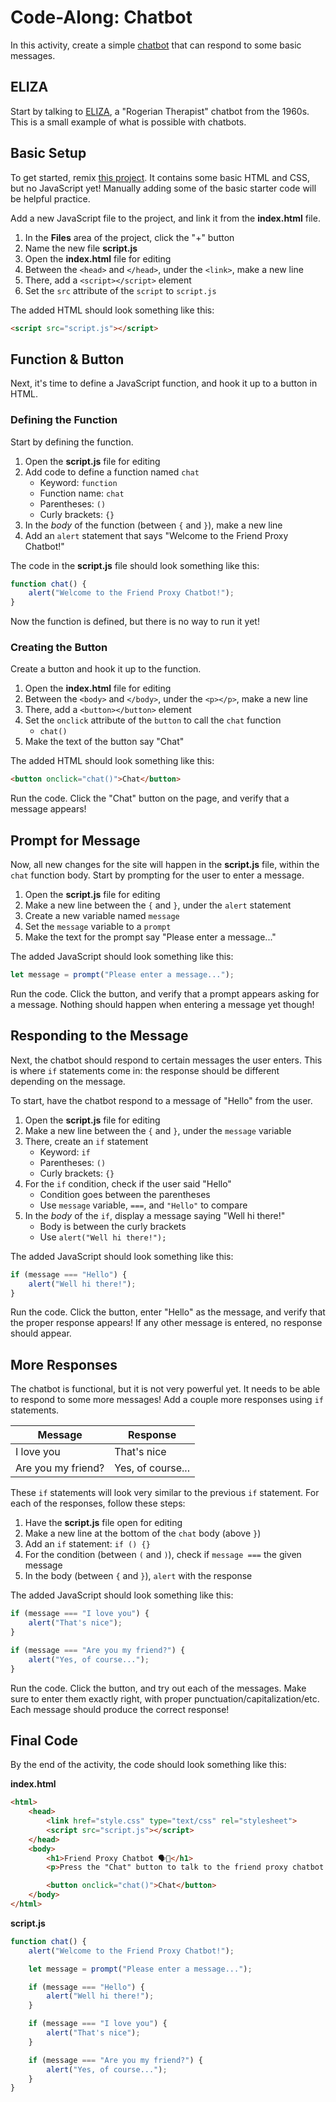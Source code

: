 # Code-Along: Chatbot
In this activity, create a simple [chatbot](https://en.wikipedia.org/wiki/Chatbot) that can respond to some basic messages.

## ELIZA
Start by talking to [ELIZA](http://psych.fullerton.edu/mbirnbaum/psych101/eliza.htm), a "Rogerian Therapist" chatbot from the 1960s. This is a small example of what is possible with chatbots.

## Basic Setup
To get started, remix [this project](https://hytop.onrender.com/c/chatbot). It contains some basic HTML and CSS, but no JavaScript yet! Manually adding some of the basic starter code will be helpful practice.

Add a new JavaScript file to the project, and link it from the **index.html** file.

1. In the **Files** area of the project, click the "+" button
1. Name the new file **script.js**
1. Open the **index.html** file for editing
1. Between the `<head>` and `</head>`, under the `<link>`, make a new line
1. There, add a `<script></script>` element
1. Set the `src` attribute of the `script` to `script.js`

The added HTML should look something like this:

```html
<script src="script.js"></script>
```

## Function & Button
Next, it's time to define a JavaScript function, and hook it up to a button in HTML.

### Defining the Function
Start by defining the function.

1. Open the **script.js** file for editing
1. Add code to define a function named `chat`
    - Keyword: `function`
    - Function name: `chat`
    - Parentheses: `()`
    - Curly brackets: `{}`
1. In the _body_ of the function (between `{` and `}`), make a new line
1. Add an `alert` statement that says "Welcome to the Friend Proxy Chatbot!"

The code in the **script.js** file should look something like this:

```js
function chat() {
    alert("Welcome to the Friend Proxy Chatbot!");
}
```

Now the function is defined, but there is no way to run it yet!

### Creating the Button
Create a button and hook it up to the function.

1. Open the **index.html** file for editing
1. Between the `<body>` and `</body>`, under the `<p></p>`, make a new line
1. There, add a `<button></button>` element
1. Set the `onclick` attribute of the `button` to call the `chat` function
    - `chat()`
1. Make the text of the button say "Chat"

The added HTML should look something like this:

```html
<button onclick="chat()">Chat</button>
```

Run the code. Click the "Chat" button on the page, and verify that a message appears!

## Prompt for Message
Now, all new changes for the site will happen in the **script.js** file, within the `chat` function body. Start by prompting for the user to enter a message.

1. Open the **script.js** file for editing
1. Make a new line between the `{` and `}`, under the `alert` statement
1. Create a new variable named `message`
1. Set the `message` variable to a `prompt`
1. Make the text for the prompt say "Please enter a message..."

The added JavaScript should look something like this:

```js
let message = prompt("Please enter a message...");
```

Run the code. Click the button, and verify that a prompt appears asking for a message. Nothing should happen when entering a message yet though!

## Responding to the Message
Next, the chatbot should respond to certain messages the user enters. This is where `if` statements come in: the response should be different depending on the message.

To start, have the chatbot respond to a message of "Hello" from the user.

1. Open the **script.js** file for editing
1. Make a new line between the `{` and `}`, under the `message` variable
1. There, create an `if` statement
    - Keyword: `if`
    - Parentheses: `()`
    - Curly brackets: `{}`
1. For the `if` condition, check if the user said "Hello"
    - Condition goes between the parentheses
    - Use `message` variable, `===`, and `"Hello"` to compare
1. In the _body_ of the `if`, display a message saying "Well hi there!"
    - Body is between the curly brackets
    - Use `alert("Well hi there!");`

The added JavaScript should look something like this:

```js
if (message === "Hello") {
    alert("Well hi there!");
}
```

Run the code. Click the button, enter "Hello" as the message, and verify that the proper response appears! If any other message is entered, no response should appear.

## More Responses
The chatbot is functional, but it is not very powerful yet. It needs to be able to respond to some more messages! Add a couple more responses using `if` statements.

| Message | Response |
|-|-|
| I love you | That's nice |
| Are you my friend? | Yes, of course... |

These `if` statements will look very similar to the previous `if` statement. For each of the responses, follow these steps:

1. Have the **script.js** file open for editing
1. Make a new line at the bottom of the `chat` body (above `}`)
1. Add an `if` statement: `if () {}`
1. For the condition (between `(` and `)`), check if `message ===` the given message
1. In the body (between `{` and `}`), `alert` with the response

The added JavaScript should look something like this:

```js
if (message === "I love you") {
    alert("That's nice");
}

if (message === "Are you my friend?") {
    alert("Yes, of course...");
}
```

Run the code. Click the button, and try out each of the messages. Make sure to enter them exactly right, with proper punctuation/capitalization/etc. Each message should produce the correct response!

## Final Code
By the end of the activity, the code should look something like this:

**index.html**
```html
<html>
    <head>
        <link href="style.css" type="text/css" rel="stylesheet">
        <script src="script.js"></script>
    </head>
    <body>
        <h1>Friend Proxy Chatbot 🗣️🤖</h1>
        <p>Press the "Chat" button to talk to the friend proxy chatbot.</h1>

        <button onclick="chat()">Chat</button>
    </body>
</html>
```

**script.js**
```js
function chat() {
    alert("Welcome to the Friend Proxy Chatbot!");

    let message = prompt("Please enter a message...");

    if (message === "Hello") {
        alert("Well hi there!");
    }

    if (message === "I love you") {
        alert("That's nice");
    }

    if (message === "Are you my friend?") {
        alert("Yes, of course...");
    }
}
```
